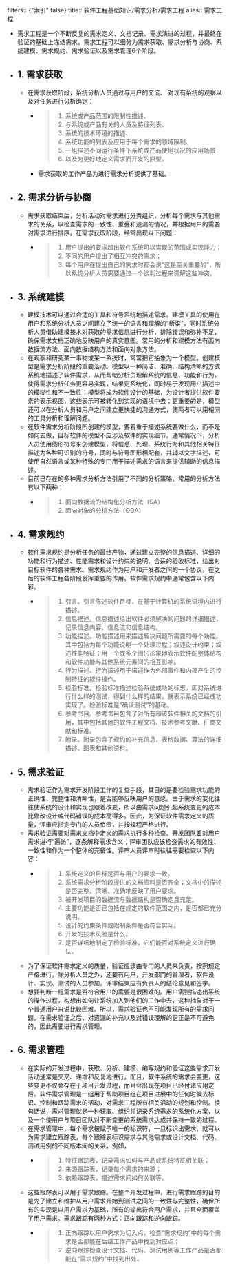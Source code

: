 filters:: {"索引" false}
title:: 软件工程基础知识/需求分析/需求工程
alias:: 需求工程

- 需求工程是一个不断反复的需求定义、文档记录、需求演进的过程，并最终在验证的基础上冻结需求。需求工程可以细分为需求获取、需求分析与协商、系统建模、需求规约、需求验证以及需求管理6个阶段。
- ## 1. 需求获取
	- 在需求获取阶段，系统分析人员通过与用户的交流、 对现有系统的观察以及对任务进行分析确定：
		- > 1. 系统或产品范围的限制性描述、
		  > 2. 与系统或产品有关的人员及特征列表、
		  > 3. 系统的技术环境的描述、
		  > 4. 系统功能的列表及应用于每个需求的领域限制、
		  > 5. 一组描述不同运行条件下系统或产品使用状况的应用场景
		  > 6. 以及为更好地定义需求而开发的原型。
		- 需求获取的工作产品为进行需求分析提供了基础。
- ## 2. 需求分析与协商
	- 需求获取结束后，分析活动对需求进行分类组织，分析每个需求与其他需求的关系，以检查需求的一致性、重叠和遗漏的情况，并根据用户的需要对需求进行排序。在需求获取阶段，经常出现以下问题：
		- > 1. 用户提出的要求超出软件系统可以实现的范围或实现能力；
		  > 2. 不同的用户提出了相互冲突的需求；
		  > 3. 每个用户在提出自己的需求时都会说“这是至关重要的”，所以系统分析人员需要通过一个谈判过程来调解这些冲突。
- ## 3. 系统建模
	- 建模技术可以通过合适的工具和符号系统地描述需求。建模工具的使用在用户和系统分析人员之间建立了统一的语言和理解的“桥梁”，同时系统分析人员借助建模技术对获取的需求信息进行分析，排除错误和弥补不足，确保需求文档正确地反映用户的真实意图。常用的分析和建模方法有面向数据流方法、面向数据结构方法和面向对象方法。
	- 在观察和研究某一事物或某一系统时，常常把它抽象为一个模型。创建模型是需求分析阶段的重要活动。模型以一种简洁、准确、结构清晰的方式系统地描述了软件需求，从而帮助分析员理解系统的信息、功能和行为，使得需求分析任务更容易实现，结果更系统化，同时易于发现用户描述中的模糊性和不一致性；模型将成为软件设计的基础，为设计者提供软件要素的表示视图，这些表示可被转化到实现的语境中去；更重要的是，模型还可以在分析人员和用户之间建立更快捷的沟通方式，使两者可以用相同的工具分析和理解问题。
	- 在软件需求分析阶段所创建的模型，要着重于描述系统要做什么，而不是如何去做，目标软件的模型不应涉及软件的实现细节。通常情况下，分析人员使用图形符号来创建模型，将信息、处理、系统行为和其他相关特征描述为各种可识别的符号，同时与符号图形相配套，并辅以文字描述，可使用自然语言或某种特殊的专门用于描述需求的语言来提供辅助的信息描述。
	- 目前已存在的多种需求分析方法引用了不同的分析策略，常用的分析方法有以下两种：
		- > 1. 面向数据流的结构化分析方法（SA）
		  > 2. 面向对象的分析方法（OOA）
- ## 4. 需求规约
	- 软件需求规约是分析任务的最终产物，通过建立完整的信息描述、详细的功能和行为描述、性能需求和设计约束的说明、合适的验收标准，给出对目标软件的各种需求。需求规约作为用户和开发者之间的一个协议，在之后的软件工程各阶段发挥重要的作用。软件需求规约中通常包含以下内容。
		- > 1. 引言。引言陈述软件目标，在基于计算机的系统语境内进行描述。
		  > 2. 信息描述。信息描述给出软件必须解决的问题的详细描述，记录信息内容、信息流和信息结构。
		  > 3. 功能描述。功能描述用来描述解决问题所需要的每个功能。其中包括为每个功能说明一个处理过程；叙述设计约束；叙述性能特征；用一个或多个图形形象地表示软件的整体结构和软件功能与其他系统元素间的相互影响。
		  > 4. 行为描述。行为描述用于描述作为外部事件和内部产生的控制特征的软件操作。
		  > 5. 检验标准。检验标准描述检验系统成功的标志，即对系统进行什么样的测试，得到什么样的结果，就表示系统已经成功实现了。检验标准是“确认测试”的基础。
		  > 6. 参考书目。参考书目包含了对所有和该软件相关的文档的引用，其中包括其他的软件工程文档、技术参考文献、厂商文献和标准。
		  > 7. 附录。附录包含了规约的补充信息，表格数据、算法的详细描述、图表和其他资料。
- ## 5. 需求验证
	- 需求验证作为需求开发阶段工作的复查手段，其目的是要检验需求功能的正确性、完整性和清晰性，是否能够反映用户的意愿。由于需求的变化往往使系统的设计和实现也跟着改变，所以由需求问题引起系统变更的成本比修改设计或代码错误的成本高得多。因此，为保证软件需求定义的质量，评审应指定专门的人员负责，并按规程严格进行。
	- 需求验证需要对需求文档中定义的需求执行多种检查。开发团队要对用户需求进行“遍访”，逐条解释需求含义；评审团队应该检查需求的有效性、一致性和作为一个整体的完备性。评审人员评审时往往需要检查以下内容：
		- > 1. 系统定义的目标是否与用户的要求一致。
		  > 2. 系统需求分析阶段提供的文档资料是否齐全；文档中的描述是否完整、清晰、准确地反映了用户要求。
		  > 3. 被开发项目的数据流与数据结构是否确定且充足。
		  > 4. 主要功能是否已包括在规定的软件范围之内，是否都已充分说明。
		  > 5. 设计的约束条件或限制条件是否符合实际。
		  > 6. 开发的技术风险是什么。
		  > 7. 是否详细地制定了检验标准，它们能否对系统定义进行确认。
	- 为了保证软件需求定义的质量，验证应该由专门的人员来负责，按照规定严格进行。除分析人员之外，还要有用户，开发部门的管理者，软件设计、实现、测试的人员参加。评审结束应有负责人的结论意见和签字。
	- 想要判断一组需求是否符合用户的需要是很困难的。用户需要描述出系统的操作过程，构想出如何让系统加入到他们的工作中去，这种抽象对于一个普通用户来说比较困难。所以，需求验证也不可能发现所有的需求问题。在需求验证之后，对遗漏的补充以及对错误理解的更正是不可避免的，因此需要进行需求管理。
- ## 6. 需求管理
	- 在实际的开发过程中，获取、分析、建模、编写规约和验证这些需求开发活动通常是交叉、递增和反复地进行。而且，软件系统的需求会变更，这些变更不仅会存在于项目开发过程，而且会出现在项目已经付诸应用之后。软件需求管理是一组用于帮助项目组在项目进展中的任何时候去标识、控制和跟踪需求的活动，对需求工程所有相关活动的规划和控制。换句话说，需求管理就是一种获取、组织并记录系统需求的系统化方案，以及一个使用户与项目团队对不断变更的系统需求达成并保持一致的过程。
	- 在需求管理中，每个需求被赋予唯一的标识符，一旦标识出需求，就可以为需求建立跟踪表，每个跟踪表标识需求与其他需求或设计文档、代码、测试用例的不同版本间的关系。例如，
		- > 1. 特征跟踪表，记录需求如何与产品或系统特征相关联；
		  > 2. 来源跟踪表，记录每个需求的来源；
		  > 3. 依赖跟踪表，描述需求间如何关联等。
	- 这些跟踪表可以用于需求跟踪。在整个开发过程中，进行需求跟踪的目的是为了建立和维护从用户需求开始到测试之间的一致性与完整性，确保所有的实现是以用户需求为基础，所有的输出符合用户需求，并且全面覆盖了用户需求。需求跟踪有两种方式：正向跟踪和逆向跟踪。
		- > 1. 正向跟踪以用户需求为切入点，检查“需求规约”中的每个需求是否都能在后继工作产品中找到对应点；
		  > 2. 逆向跟踪检查设计文档、代码、测试用例等工作产品是否都能在“需求规约”中找到出处。